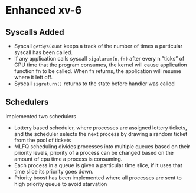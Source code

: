 # Enhanced xv-6
## Syscalls Added
- Syscall `getSysCount` keeps a track of the number of times a particular syscall has been called.
- If any application calls syscall `sigalaram(n,fn)` after every n  ”ticks” of CPU time that the program consumes, the kernel will cause application function fn  to be called. 
When fn  returns, the application will resume where it left off.
- Syscall `sigreturn()` returns to the state before handler was called

## Schedulers

Implemented two schedulers

- Lottery based scheduler, where processes are assigned lottery tickets, and the scheduler selects the next process by drawing a random ticket from the pool of tickets
- MLFQ scheduling divides processes into multiple queues based on their priority levels, priority of a process can be changed based on the amount of cpu time a process is consuming.
-   Each process in a queue is given a particular time slice, if it uses that time slice its priority goes down.
-   Priority boost has been implemented where all processes are sent to high priority queue to avoid starvation
